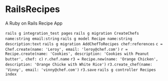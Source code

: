 # RailsRecipes
A Ruby on Rails Recipe App

`rails g integration_test pages`
`rails g migration CreateChefs name:string email:string`
`rails g model Recipe name:string description:text`
`rails g migration AddChefToRecipes chef:references`
`c = Chef.create(name: 'Leroy', email: 'leroy@chef.com')`
`r = Recipe.create(name: 'Cookies', description: 'Cookies with Peanut butter', chef: c)`
`r.chef.name`
`r3 = Recipe.new(name: 'Orange Chicken', description: 'Orange Chicke with White Rice')`
`r3.create_chef(name: 'Vinny', email: 'vinny@chef.com')`
`r3.save`
`rails g controller Recipes index`

